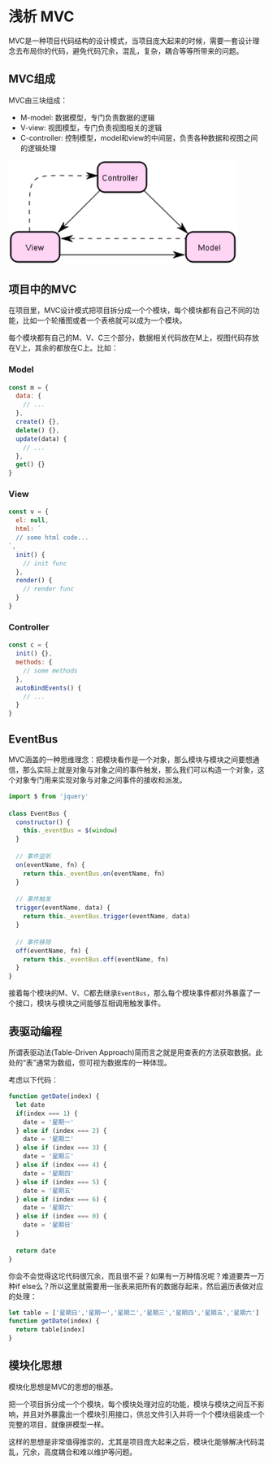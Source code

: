# 浅析 MVC
MVC是一种项目代码结构的设计模式，当项目庞大起来的时候，需要一套设计理念去布局你的代码，避免代码冗余，混乱，复杂，耦合等等所带来的问题。

## MVC组成
MVC由三块组成：

  * M-model: 数据模型，专门负责数据的逻辑
  * V-view: 视图模型，专门负责视图相关的逻辑
  * C-controller: 控制模型，model和view的中间层，负责各种数据和视图之间的逻辑处理

<img src="./img/MVC.png" width="450">

## 项目中的MVC
在项目里，MVC设计模式把项目拆分成一个个模块，每个模块都有自己不同的功能，比如一个轮播图或者一个表格就可以成为一个模块。

每个模块都有自己的M、V、C三个部分，数据相关代码放在M上，视图代码存放在V上，其余的都放在C上。比如：

### Model
```javascript
const m = {
  data: {
    // ...
  },
  create() {},
  delete() {},
  update(data) {
    // ...
  },
  get() {}
}
```

### View
```javascript
const v = {
  el: null,
  html: `
  // some html code...
`,
  init() {
    // init func
  },
  render() {
    // render func
  }
}
```

### Controller

```javascript
const c = {
  init() {},
  methods: {
    // some methods
  },
  autoBindEvents() {
    // ...
  }
}
```

## EventBus
MVC涵盖的一种思维理念：把模块看作是一个对象，那么模块与模块之间要想通信，那么实际上就是对象与对象之间的事件触发，那么我们可以构造一个对象，这个对象专门用来实现对象与对象之间事件的接收和派发。

```javascript
import $ from 'jquery'

class EventBus {
  constructor() {
    this._eventBus = $(window)
  }

  // 事件监听
  on(eventName, fn) {
    return this._eventBus.on(eventName, fn)
  }

  // 事件触发
  trigger(eventName, data) {
    return this._eventBus.trigger(eventName, data)
  }

  // 事件移除
  off(eventName, fn) {
    return this._eventBus.off(eventName, fn)
  }
}
```

接着每个模块的M、V、C都去继承`EventBus`，那么每个模块事件都对外暴露了一个接口，模块与模块之间能够互相调用触发事件。

## 表驱动编程
所谓表驱动法(Table-Driven Approach)简而言之就是用查表的方法获取数据。此处的“表”通常为数组，但可视为数据库的一种体现。

考虑以下代码：
```javascript
function getDate(index) {
  let date
  if(index === 1) {
    date = '星期一'
  } else if (index === 2) {
    date = '星期二'
  } else if (index === 3) {
    date = '星期三'
  } else if (index === 4) {
    date = '星期四'
  } else if (index === 5) {
    date = '星期五'
  } else if (index === 6) {
    date = '星期六'
  } else if (index === 0) {
    date = '星期日'
  }

  return date  
}
```
你会不会觉得这坨代码很冗余，而且很不妥？如果有一万种情况呢？难道要弄一万种if else么？所以这里就需要用一张表来把所有的数据存起来，然后遍历表做对应的处理：

```javascript
let table = ['星期日','星期一','星期二','星期三','星期四','星期五','星期六']
function getDate(index) {
  return table[index]
}
```

## 模块化思想
模块化思想是MVC的思想的根基。

把一个项目拆分成一个个模块，每个模块处理对应的功能，模块与模块之间互不影响，并且对外暴露出一个模块引用接口，供总文件引入并将一个个模块组装成一个完整的项目，就像拼模型一样。

这样的思想是非常值得推崇的，尤其是项目庞大起来之后，模块化能够解决代码混乱，冗余，高度耦合和难以维护等问题。